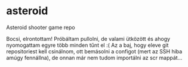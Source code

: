 asteroid
========

Asteroid shooter game repo

Bocsi, elrontottam! Próbáltam pullolni, de valami ütközött és ahogy nyomogattam egyre több minden tűnt el :(
Az a baj, hogy eleve git repositoriest kell csinálnom, ott bemásolni a configot (mert az SSH hiba amúgy fennállna),
de onnan már nem tudom importálni az scr mappát...
